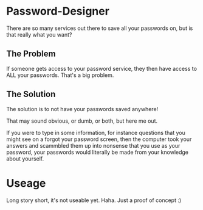 # Password-Designer
There are so many services out there to save all your passwords on, but is that really what you want?

## The Problem
If someone gets access to your password service, they then have access to ALL your passwords. That's a big problem.

## The Solution
The solution is to not have your passwords saved anywhere!

That may sound obvious, or dumb, or both, but here me out.

If you were to type in some information, for instance questions that you might see on a forgot your password screen, then the computer took your answers and scammbled them up into nonsense that you use as your password, your passwords would literally be made from your knowledge about yourself.

# Useage
Long story short, it's not useable yet. Haha. Just a proof of concept :)

